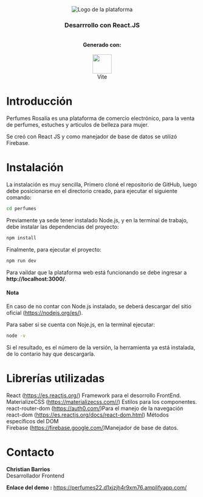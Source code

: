 <p align="center">
  <img src="https://coderhousecourse.s3.amazonaws.com/perfume6.png" alt="Logo de la plataforma"/>
</p>
<h3 align="center">Desarrrollo con React.JS</h3>
<p align=center>
  <br>
 <b>Generado con:</b><br><br>
  <img src="https://vitejs.dev/logo.svg" height="50px"><br>Vite
</p>


# Introducción

Perfumes Rosalía es una plataforma de comercio electrónico, para la venta de perfumes, estuches y articulos de belleza para mujer.

Se creó con React JS y como manejador de base de datos se utilizó Firebase.

# Instalación

La instalación es muy sencilla, Primero cloné el repositorio de GitHub, luego debe posicionarse en el directorio creado, para ejecutar el siguiente comando:

```sh
cd perfumes
```

Previamente ya sede tener instalado Node.js, y en la terminal de trabajo, debe instalar las dependencias del proyecto:

```sh
npm install
```

Finalmente, para ejecutar el proyecto:

```sh
npm run dev
```

Para vaildar que la plataforma web está funcionando se debe ingresar a  **http://localhost:3000/**.

#### Nota
En caso de no contar con Node.js instalado, se deberá descargar del sitio oficial (https://nodejs.org/es/).

Para saber si se cuenta con Noje.js, en la terminal ejecutar:

```sh
node -v
```

Si el resultado, es el número de la versión, la herramienta ya está instalada, de lo contario hay que descargarla.


# Librerías utilizadas

React (https://es.reactjs.org/) Framework para el desorrollo FrontEnd.<br>
MaterializeCSS (https://materializecss.com//) Estilos  para los componentes.<br>
react-router-dom (https://auth0.com/)Para el manejo de la navegación<br>
react-dom (https://es.reactjs.org/docs/react-dom.html) Métodos específicos del DOM<br>
Firebase (https://firebase.google.com/)Manejador de base de datos.<br>


# Contacto

**Christian Barrios**
<br>Desarrollador Frontend

**Enlace del demo :** https://perfumes22.d1xjzjh4r9xm76.amplifyapp.com/
